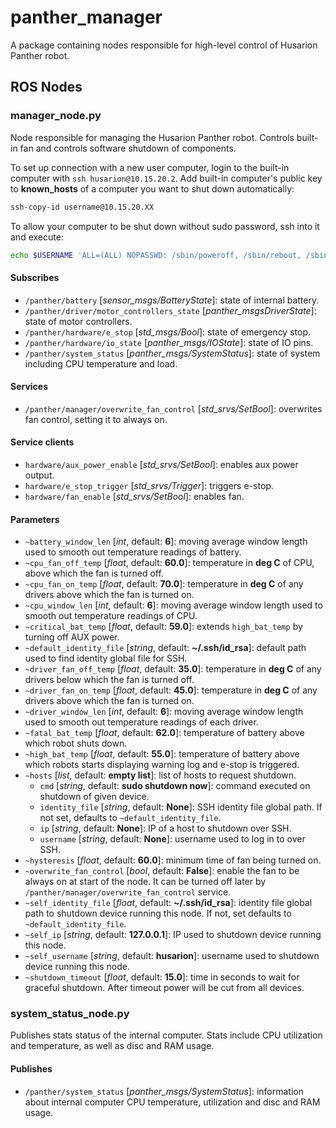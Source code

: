 # panther_manager

A package containing nodes responsible for high-level control of Husarion Panther robot.

## ROS Nodes

### manager_node.py

Node responsible for managing the Husarion Panther robot. Controls built-in fan and controls software shutdown of components.

To set up connection with a new user computer, login to the built-in computer with `ssh husarion@10.15.20.2`.
Add built-in computer's public key to **known_hosts** of a computer you want to shut down automatically:
``` bash
ssh-copy-id username@10.15.20.XX
```

To allow your computer to be shut down without sudo password, ssh into it and execute:
``` bash
echo $USERNAME 'ALL=(ALL) NOPASSWD: /sbin/poweroff, /sbin/reboot, /sbin/shutdown' | sudo EDITOR='tee -a' visudo
```

#### Subscribes

- `/panther/battery` [*sensor_msgs/BatteryState*]: state of internal battery.
- `/panther/driver/motor_controllers_state` [*panther_msgsDriverState*]: state of motor controllers.
- `/panther/hardware/e_stop` [*std_msgs/Bool*]: state of emergency stop.
- `/panther/hardware/io_state` [*panther_msgs/IOState*]: state of IO pins.
- `/panther/system_status` [*panther_msgs/SystemStatus*]: state of system including CPU temperature and load.

#### Services

- `/panther/manager/overwrite_fan_control` [*std_srvs/SetBool*]: overwrites fan control, setting it to always on.

#### Service clients

- `hardware/aux_power_enable` [*std_srvs/SetBool*]: enables aux power output.
- `hardware/e_stop_trigger` [*std_srvs/Trigger*]: triggers e-stop.
- `hardware/fan_enable` [*std_srvs/SetBool*]: enables fan.

#### Parameters

- `~battery_window_len` [*int*, default: **6**]: moving average window length used to smooth out temperature readings of battery.
- `~cpu_fan_off_temp` [*float*, default: **60.0**]: temperature in **deg C** of CPU, above which the fan is turned off.
- `~cpu_fan_on_temp` [*float*, default: **70.0**]: temperature in **deg C** of any drivers above which the fan is turned on.
- `~cpu_window_len` [*int*, default: **6**]: moving average window length used to smooth out temperature readings of CPU.
- `~critical_bat_temp` [*float*, default: **59.0**]: extends `high_bat_temp` by turning off AUX power.
- `~default_identity_file` [*string*, default: **~/.ssh/id_rsa**]: 
 default path used to find identity global file for SSH. 
- `~driver_fan_off_temp` [*float*, default: **35.0**]: temperature in **deg C** of any drivers below which the fan is turned off.
- `~driver_fan_on_temp` [*float*, default: **45.0**]: temperature in **deg C** of any drivers above which the fan is turned on.
- `~driver_window_len` [*int*, default: **6**]: moving average window length used to smooth out temperature readings of each driver.
- `~fatal_bat_temp` [*float*, default: **62.0**]: temperature of battery above which robot shuts down.
- `~high_bat_temp` [*float*, default: **55.0**]: temperature of battery above which robots starts displaying warning log and e-stop is triggered.
- `~hosts` [*list*, default: **empty list**]: list of hosts to request shutdown.
  - `cmd` [*string*, default: **sudo shutdown now**]: command executed on shutdown of given device.
  - `identity_file` [*string*, default: **None**]: SSH identity file global path. If not set, defaults to `~default_identity_file`.
  - `ip` [*string*, default: **None**]: IP of a host to shutdown over SSH.
  - `username` [*string*, default: **None**]: username used to log in to over SSH.
- `~hysteresis` [*float*, default: **60.0**]: minimum time of fan being turned on.
- `~overwrite_fan_control` [*bool*, default: **False**]: enable the fan to be always on at start of the node. It can be turned off later by `/panther/manager/overwrite_fan_control` service.
- `~self_identity_file` [*float*, default: **~/.ssh/id_rsa**]: identity file global path to shutdown device running this node. If not, set defaults to `~default_identity_file`.
- `~self_ip` [*string*, default: **127.0.0.1**]: IP used to shutdown device running this node.
- `~self_username` [*string*, default: **husarion**]: username used to shutdown device running this node.
- `~shutdown_timeout` [*float*, default: **15.0**]: time in seconds to wait for graceful shutdown. After timeout power will be cut from all devices.

### system_status_node.py

Publishes stats status of the internal computer. Stats include CPU utilization and temperature, as well as disc and RAM usage.

#### Publishes

- `/panther/system_status` [*panther_msgs/SystemStatus*]: information about internal computer CPU temperature, utilization and disc and RAM usage.